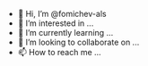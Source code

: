 - 👋 Hi, I’m @fomichev-als
- 👀 I’m interested in ...
- 🌱 I’m currently learning ...
- 💞️ I’m looking to collaborate on ...
- 📫 How to reach me ...

<!---
fomichev-als/fomichev-als is a ✨ special ✨ repository because its `README.md` (this file) appears on your GitHub profile.
You can click the Preview link to take a look at your changes.
--->
